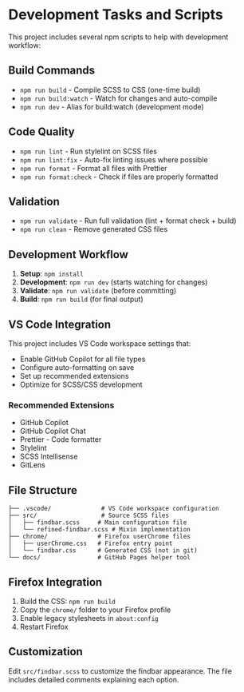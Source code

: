 # Development Tasks and Scripts

This project includes several npm scripts to help with development workflow:

## Build Commands

- `npm run build` - Compile SCSS to CSS (one-time build)
- `npm run build:watch` - Watch for changes and auto-compile
- `npm run dev` - Alias for build:watch (development mode)

## Code Quality

- `npm run lint` - Run stylelint on SCSS files
- `npm run lint:fix` - Auto-fix linting issues where possible
- `npm run format` - Format all files with Prettier
- `npm run format:check` - Check if files are properly formatted

## Validation

- `npm run validate` - Run full validation (lint + format check + build)
- `npm run clean` - Remove generated CSS files

## Development Workflow

1. **Setup**: `npm install`
2. **Development**: `npm run dev` (starts watching for changes)
3. **Validate**: `npm run validate` (before committing)
4. **Build**: `npm run build` (for final output)

## VS Code Integration

This project includes VS Code workspace settings that:

- Enable GitHub Copilot for all file types
- Configure auto-formatting on save
- Set up recommended extensions
- Optimize for SCSS/CSS development

### Recommended Extensions

- GitHub Copilot
- GitHub Copilot Chat
- Prettier - Code formatter
- Stylelint
- SCSS Intellisense
- GitLens

## File Structure

```
├── .vscode/              # VS Code workspace configuration
├── src/                  # Source SCSS files
│   ├── findbar.scss     # Main configuration file
│   └── refined-findbar.scss # Mixin implementation
├── chrome/              # Firefox userChrome files
│   ├── userChrome.css   # Firefox entry point
│   └── findbar.css      # Generated CSS (not in git)
└── docs/                # GitHub Pages helper tool
```

## Firefox Integration

1. Build the CSS: `npm run build`
2. Copy the `chrome/` folder to your Firefox profile
3. Enable legacy stylesheets in `about:config`
4. Restart Firefox

## Customization

Edit `src/findbar.scss` to customize the findbar appearance. The file includes
detailed comments explaining each option.
